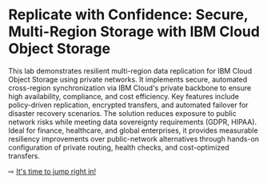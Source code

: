 # Replicate with Confidence: Secure, Multi-Region Storage with IBM Cloud Object Storage

This lab demonstrates resilient multi-region data replication for IBM Cloud Object Storage using private networks. It implements secure, automated cross-region synchronization via IBM Cloud's private backbone to ensure high availability, compliance, and cost efficiency. Key features include policy-driven replication, encrypted transfers, and automated failover for disaster recovery scenarios. The solution reduces exposure to public network risks while meeting data sovereignty requirements (GDPR, HIPAA). Ideal for finance, healthcare, and global enterprises, it provides measurable resiliency improvements over public-network alternatives through hands-on configuration of private routing, health checks, and cost-optimized transfers.

⇨ [It's time to jump right in!](10-getting-started.md)
